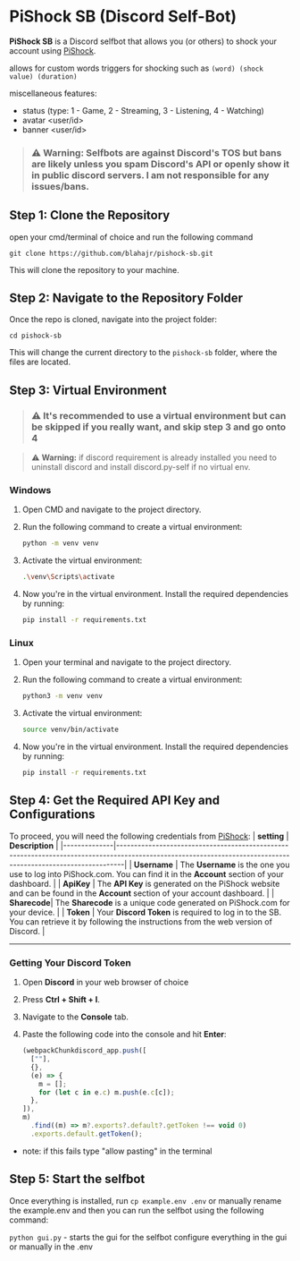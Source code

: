 # PiShock SB (Discord Self-Bot)

**PiShock SB** is a Discord selfbot that allows you (or others) to shock your account using [PiShock](https://pishock.com/).

allows for custom words triggers for shocking such as `(word) (shock value) (duration)`

miscellaneous features:

- status <type> <status> (type: 1 - Game, 2 - Streaming, 3 - Listening, 4 - Watching) 
- avatar <user/id> 
- banner <user/id>

> ### ⚠️ **Warning:** Selfbots are against Discord's TOS but bans are likely unless you spam Discord's API or openly show it in public discord servers. I am not responsible for any issues/bans.

## Step 1: Clone the Repository

open your cmd/terminal of choice and run the following command

`git clone https://github.com/blahajr/pishock-sb.git`

This will clone the repository to your machine.

## Step 2: Navigate to the Repository Folder

Once the repo is cloned, navigate into the project folder:

`cd pishock-sb`

This will change the current directory to the `pishock-sb` folder, where the files are located.

## Step 3: Virtual Environment

> ### ⚠️ It's recommended to use a virtual environment but can be skipped if you really want, and skip step 3 and go onto 4

> ⚠️ **Warning:** if discord requirement is already installed you need to uninstall discord and install discord.py-self if no virtual env.

### Windows

1. Open CMD and navigate to the project directory.
2. Run the following command to create a virtual environment:

   ```bash
   python -m venv venv
   ```

3. Activate the virtual environment:

   ```bash
   .\venv\Scripts\activate
   ```

4. Now you're in the virtual environment. Install the required dependencies by running:

   ```bash
   pip install -r requirements.txt
   ```

### Linux

1. Open your terminal and navigate to the project directory.
2. Run the following command to create a virtual environment:

   ```bash
   python3 -m venv venv
   ```

3. Activate the virtual environment:

   ```bash
   source venv/bin/activate
   ```

4. Now you're in the virtual environment. Install the required dependencies by running:

   ```bash
   pip install -r requirements.txt
   ```

## Step 4: Get the Required API Key and Configurations

To proceed, you will need the following credentials from [PiShock](https://pishock.com):
| **setting** | **Description** |
|--------------|--------------------------------------------------------------------------------------------------------------------------------------------------------------|
| **Username** | The **Username** is the one you use to log into PiShock.com. You can find it in the **Account** section of your dashboard. |
| **ApiKey** | The **API Key** is generated on the PiShock website and can be found in the **Account** section of your account dashboard. |
| **Sharecode**| The **Sharecode** is a unique code generated on PiShock.com for your device. |
| **Token** | Your **Discord Token** is required to log in to the SB. You can retrieve it by following the instructions from the web version of Discord. |

---

### Getting Your Discord Token

1. Open **Discord** in your web browser of choice
2. Press **Ctrl + Shift + I**.

3. Navigate to the **Console** tab.

4. Paste the following code into the console and hit **Enter**:

   ```javascript
   (webpackChunkdiscord_app.push([
     [""],
     {},
     (e) => {
       m = [];
       for (let c in e.c) m.push(e.c[c]);
     },
   ]),
   m)
     .find((m) => m?.exports?.default?.getToken !== void 0)
     .exports.default.getToken();
   ```

- note: if this fails type "allow pasting" in the terminal

## Step 5: Start the selfbot

Once everything is installed, run `cp example.env .env` or manually rename the example.env
and then you can run the selfbot using the following command:

`python gui.py` - starts the gui for the selfbot
configure everything in the gui or manually in the .env
